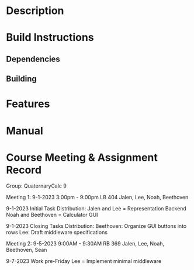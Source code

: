 # Description

# Build Instructions

## Dependencies

## Building

# Features

# Manual

# Course Meeting & Assignment Record

Group: QuaternaryCalc 9

Meeting 1:
9-1-2023
3:00pm - 9:00pm
LB 404
Jalen, Lee, Noah, Beethoven

9-1-2023 Initial Task Distribution:
Jalen and Lee = Representation Backend
Noah and Beethoven = Calculator GUI

9-1-2023 Closing Tasks Distribution:
Beethoven: Organize GUI buttons into rows
Lee: Draft middleware specifications

Meeting 2:
9-5-2023
9:00AM - 9:30AM
RB 369
Jalen, Lee, Noah, Beethoven, Sean

9-7-2023 Work pre-Friday
Lee = Implement minimal middleware



